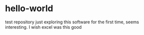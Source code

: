 # hello-world
test repository
just exploring this software for the first time, seems interesting. I wish excel was this good
